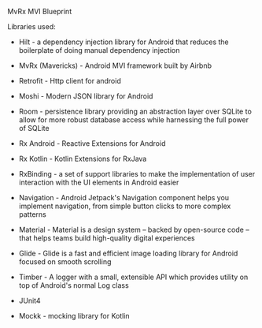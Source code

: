 MvRx MVI Blueprint

Libraries used:

- Hilt - a dependency injection library for Android that reduces the boilerplate of doing manual dependency injection

- MvRx (Mavericks) - Android MVI framework built by Airbnb

- Retrofit - Http client for android

- Moshi - Modern JSON library for Android

- Room - persistence library providing an abstraction layer over SQLite to allow for more robust database access while harnessing the full power of SQLite

- Rx Android - Reactive Extensions for Android

- Rx Kotlin - Kotlin Extensions for RxJava

- RxBinding - a set of support libraries to make the implementation of user interaction with the UI elements in Android easier

- Navigation - Android Jetpack's Navigation component helps you implement navigation, from simple button clicks to more complex patterns

- Material - Material is a design system – backed by open-source code – that helps teams build high-quality digital experiences

- Glide - Glide is a fast and efficient image loading library for Android focused on smooth scrolling

- Timber - A logger with a small, extensible API which provides utility on top of Android's normal Log class

- JUnit4 

- Mockk - mocking library for Kotlin

